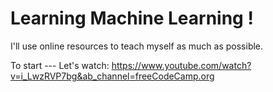 # Learning Machine Learning !
I'll use online resources to teach myself as much as possible. 

To start ---
Let's watch: https://www.youtube.com/watch?v=i_LwzRVP7bg&ab_channel=freeCodeCamp.org